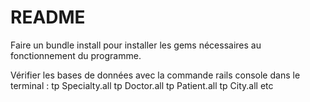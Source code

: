 # README
Faire un bundle install pour installer les gems nécessaires au fonctionnement du programme.

Vérifier les bases de données avec la commande rails console dans le terminal 
: tp Specialty.all tp Doctor.all tp Patient.all tp City.all etc 
